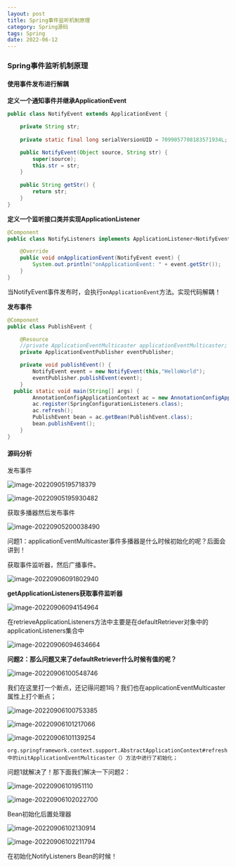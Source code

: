 ```yaml
---
layout: post
title: Spring事件监听机制原理
category: Spring源码
tags: Spring
date: 2022-06-12
---
```


<meta name="referrer" content="no-referrer" />

### Spring事件监听机制原理

#### 使用事件发布进行解耦

**定义一个通知事件并继承ApplicationEvent**

```java
public class NotifyEvent extends ApplicationEvent {

    private String str;
    
    private static final long serialVersionUID = 7099057708183571934L;

    public NotifyEvent(Object source, String str) {
        super(source);
        this.str = str;
    }
  
    public String getStr() {
        return str;
    }
}
```

**定义一个监听接口类并实现ApplicationListener**

```java
@Component
public class NotifyListeners implements ApplicationListener<NotifyEvent> {

    @Override
    public void onApplicationEvent(NotifyEvent event) {
        System.out.println("onApplicationEvent: " + event.getStr());
    }
}
```

当NotifyEvent事件发布时，会执行`onApplicationEvent`方法。实现代码解耦！

**发布事件**

```java
@Component
public class PublishEvent {

    @Resource
    //private ApplicationEventMulticaster applicationEventMulticaster;
    private ApplicationEventPublisher eventPublisher;

    private void publishEvent() {
        NotifyEvent event = new NotifyEvent(this,"HelloWorld");
        eventPublisher.publishEvent(event);
    }
  public static void main(String[] args) {
        AnnotationConfigApplicationContext ac = new AnnotationConfigApplicationContext();
        ac.register(SpringConfigurationListeners.class);
        ac.refresh();
        PublishEvent bean = ac.getBean(PublishEvent.class);
        bean.publishEvent();
    }
}
```

#### 源码分析

发布事件

![image-20220905195718379](http://cg-mall.oss-cn-shanghai.aliyuncs.com/blog/image-20220905195718379.png)

![image-20220905195930482](http://cg-mall.oss-cn-shanghai.aliyuncs.com/blog/image-20220905195930482.png)

获取多播器然后发布事件

![image-20220905200038490](http://cg-mall.oss-cn-shanghai.aliyuncs.com/blog/image-20220905200038490.png)

问题1：applicationEventMulticaster事件多播器是什么时候初始化的呢？后面会讲到！

获取事件监听器，然后广播事件。

![image-20220906091802940](http://cg-mall.oss-cn-shanghai.aliyuncs.com/blog/image-20220906091802940.png)

**getApplicationListeners获取事件监听器**

![image-20220906094154964](http://cg-mall.oss-cn-shanghai.aliyuncs.com/blog/image-20220906094154964.png)

在retrieveApplicationListeners方法中主要是在defaultRetriever对象中的applicationListeners集合中

![image-20220906094634664](http://cg-mall.oss-cn-shanghai.aliyuncs.com/blog/image-20220906094634664.png)

**问题2：那么问题又来了defaultRetriever什么时候有值的呢？**

![image-20220906100548746](http://cg-mall.oss-cn-shanghai.aliyuncs.com/blog/image-20220906100548746.png)

我们在这里打一个断点，还记得问题1吗？我们也在applicationEventMulticaster属性上打个断点；

![image-20220906100753385](http://cg-mall.oss-cn-shanghai.aliyuncs.com/blog/image-20220906100753385.png)

![image-20220906101217066](http://cg-mall.oss-cn-shanghai.aliyuncs.com/blog/image-20220906101217066.png)

![image-20220906101139254](http://cg-mall.oss-cn-shanghai.aliyuncs.com/blog/image-20220906101139254.png)

```
org.springframework.context.support.AbstractApplicationContext#refresh中的initApplicationEventMulticaster（）方法中进行了初始化；
```

问题1就解决了！那下面我们解决一下问题2：

![image-20220906101951110](http://cg-mall.oss-cn-shanghai.aliyuncs.com/blog/image-20220906101951110.png)

![image-20220906102022700](http://cg-mall.oss-cn-shanghai.aliyuncs.com/blog/image-20220906102022700.png)

Bean初始化后置处理器

![image-20220906102130914](http://cg-mall.oss-cn-shanghai.aliyuncs.com/blog/image-20220906102130914.png)

![image-20220906102211794](http://cg-mall.oss-cn-shanghai.aliyuncs.com/blog/image-20220906102211794.png)

在初始化NotifyListeners Bean的时候！


